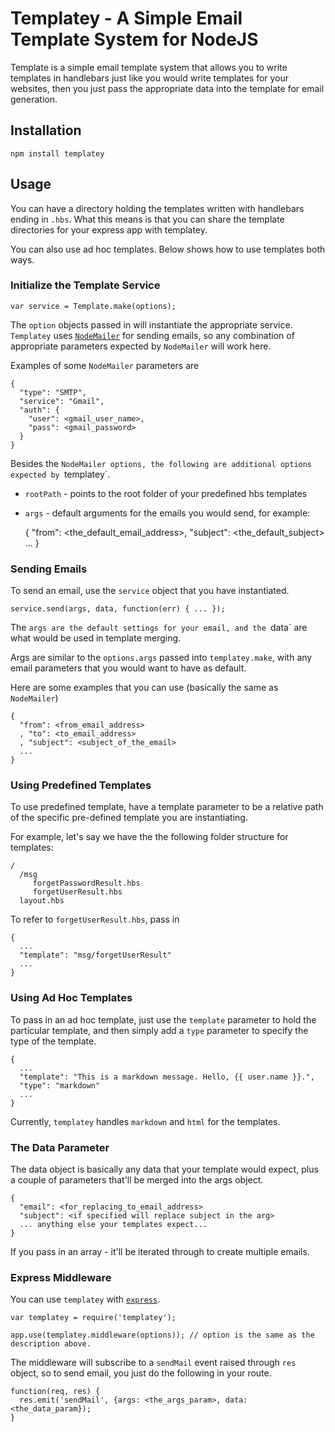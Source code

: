 # Templatey - A Simple Email Template System for NodeJS

Template is a simple email template system that allows you to write templates in handlebars just like you would
write templates for your websites, then you just pass the appropriate data into the template for email generation.

## Installation

    npm install templatey

## Usage

You can have a directory holding the templates written with handlebars ending in `.hbs`. What this means is that
you can share the template directories for your express app with templatey.

You can also use ad hoc templates. Below shows how to use templates both ways.

### Initialize the Template Service

    var service = Template.make(options);

The `option` objects passed in will instantiate the appropriate service. `Templatey` uses [`NodeMailer`](http://nodemailer.com)
for sending emails, so any combination of appropriate parameters expected by `NodeMailer` will work here.

Examples of some `NodeMailer` parameters are

    {
      "type": "SMTP",
      "service": "Gmail",
      "auth": {
        "user": <gmail_user_name>,
        "pass": <gmail_password>
      }
    }

Besides the `NodeMailer options, the following are additional options expected by `templatey`.

* `rootPath` - points to the root folder of your predefined hbs templates
* `args` - default arguments for the emails you would send, for example:

    {
      "from": <the_default_email_address>,
      "subject": <the_default_subject>
      ...
    }

### Sending Emails

To send an email, use the `service` object that you have instantiated.

    service.send(args, data, function(err) { ... });

The `args are the default settings for your email, and the `data` are what would be used in template merging.

Args are similar to the `options.args` passed into `templatey.make`, with any email parameters that you would
want to have as default.

Here are some examples that you can use (basically the same as `NodeMailer`)

    {
      "from": <from_email_address>
      , "to": <to_email_address>
      , "subject": <subject_of_the_email>
      ...
    }

### Using Predefined Templates

To use predefined template, have a template parameter to be a relative path of the specific pre-defined template you
are instantiating.

For example, let's say we have the the following folder structure for templates:

    /
      /msg
         forgetPasswordResult.hbs
         forgetUserResult.hbs
      layout.hbs

To refer to `forgetUserResult.hbs`, pass in

    {
      ...
      "template": "msg/forgetUserResult"
      ...
    }

### Using Ad Hoc Templates

To pass in an ad hoc template, just use the `template` parameter to hold the particular template, and then simply
add a `type` parameter to specify the type of the template.

    {
      ...
      "template": "This is a markdown message. Hello, {{ user.name }}.",
      "type": "markdown"
      ...
    }

Currently, `templatey` handles `markdown` and `html` for the templates.

### The Data Parameter

The data object is basically any data that your template would expect, plus a couple of parameters that'll be
merged into the args object.

    {
      "email": <for_replacing_to_email_address>
      "subject": <if specified will replace subject in the arg>
      ... anything else your templates expect...
    }

If you pass in an array - it'll be iterated through to create multiple emails.

### Express Middleware

You can use `templatey` with [`express`](http://expressjs.com).

    var templatey = require('templatey');

    app.use(templatey.middleware(options)); // option is the same as the description above.

The middleware will subscribe to a `sendMail` event raised through `res` object, so to send email, you just do the
following in your route.

    function(req, res) {
      res.emit('sendMail', {args: <the_args_param>, data: <the_data_param});
    }



